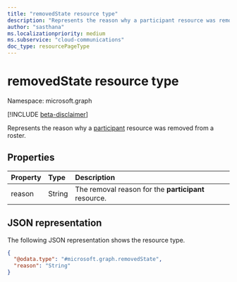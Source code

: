 ```yaml
---
title: "removedState resource type"
description: "Represents the reason why a participant resource was removed from a roster."
author: "sasthana"
ms.localizationpriority: medium
ms.subservice: "cloud-communications"
doc_type: resourcePageType
---
```


# removedState resource type

Namespace: microsoft.graph

[!INCLUDE [beta-disclaimer](../../includes/beta-disclaimer.md)]

Represents the reason why a [participant](participant.md) resource was removed from a roster.

## Properties

| Property | Type   | Description                          |
|:---------|:-------|:-------------------------------------|
| reason   | String | The removal reason for the **participant** resource. |

## JSON representation

The following JSON representation shows the resource type.

<!-- {
  "blockType": "resource",
  "@odata.type": "microsoft.graph.removedState"
} -->
```json
{
  "@odata.type": "#microsoft.graph.removedState",
  "reason": "String"
}
```
